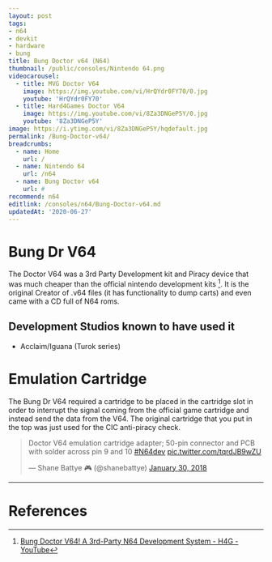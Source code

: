 ```yaml
---
layout: post
tags: 
- n64
- devkit
- hardware
- bung
title: Bung Doctor v64 (N64)
thumbnail: /public/consoles/Nintendo 64.png
videocarousel:
  - title: MVG Doctor V64
    image: https://img.youtube.com/vi/HrQYdr0FY70/0.jpg
    youtube: 'HrQYdr0FY70'
  - title: Hard4Games Doctor V64
    image: https://img.youtube.com/vi/8Za3DNGeP5Y/0.jpg
    youtube: '8Za3DNGeP5Y'
image: https://i.ytimg.com/vi/8Za3DNGeP5Y/hqdefault.jpg
permalink: /Bung-Doctor-v64/
breadcrumbs:
  - name: Home
    url: /
  - name: Nintendo 64
    url: /n64
  - name: Bung Doctor v64
    url: #
recommend: n64
editlink: /consoles/n64/Bung-Doctor-v64.md
updatedAt: '2020-06-27'
---
```

# Bung Dr V64
The Doctor V64 was a 3rd Party Development kit and Piracy device that was much cheaper than the official nintendo development kits [^1]. It is the original Creator of .v64 files (it has functionality to dump carts) and even came with a CD full of N64 roms.

## Development Studios known to have used it
* Acclaim/Iguana (Turok series)

# Emulation Cartridge
The Bung Dr V64 required a cartridge to be placed in the cartridge slot in order to interrupt the signal coming from the official game cartridge and instead send the data from the V64. The original cartridge that you put in the top was just used for the CIC anti-piracy check.
<blockquote class="twitter-tweet"><p lang="en" dir="ltr">Doctor V64 emulation cartridge adapter; 50-pin connector and PCB with solder across pin 9 and 10 <a href="https://twitter.com/hashtag/N64dev?src=hash&amp;ref_src=twsrc%5Etfw">#N64dev</a> <a href="https://t.co/tqrdJB9wZU">pic.twitter.com/tqrdJB9wZU</a></p>&mdash; Shane Battye 🎮 (@shanebattye) <a href="https://twitter.com/shanebattye/status/958296785604067330?ref_src=twsrc%5Etfw">January 30, 2018</a></blockquote> <script async src="https://platform.twitter.com/widgets.js" charset="utf-8"></script>

---
# References
[^1]: [Bung Doctor V64! A 3rd-Party N64 Development System - H4G - YouTube](https://www.youtube.com/watch?v=8Za3DNGeP5Y)
